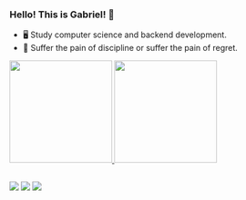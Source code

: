 ### Hello! This is Gabriel! 🤠

- 🖥️ Study computer science and backend development.
- 🌱 Suffer the pain of discipline or suffer the pain of regret.

<div>
  <a href="https://github.com/gabrieldossant">
  <img height="180em" src="https://github-readme-stats.vercel.app/api?username=gabrieldossant&show_icons=false&theme=dark&include_all_commits=true&count_private=true"/>
  <img height="180em" src="https://github-readme-stats.vercel.app/api/top-langs/?username=gabrieldossant&layout=compact&langs_count=16&theme=dark"/>
</div>
  
##
  
<div>
  <a href = "gabrieldossantossilva"><img src="https://img.shields.io/badge/Gmail-D14836?style=for-the-badge&logo=gmail&logoColor=white" target="_blank"></a>
  <a href="https://www.linkedin.com/in/gabriel-dos--santos/" target="_blank"><img src="https://img.shields.io/badge/-LinkedIn-%230077B5?style=for-the-badge&logo=linkedin&logoColor=white" target="_blank"></a> 
  <a href="https://linktr.ee/gabrielsss" target="_blank"><img src="https://img.shields.io/badge/linktree-39E09B?style=for-the-badge&logo=linktree&logoColor=white" target="_blank"></a>
</div>
